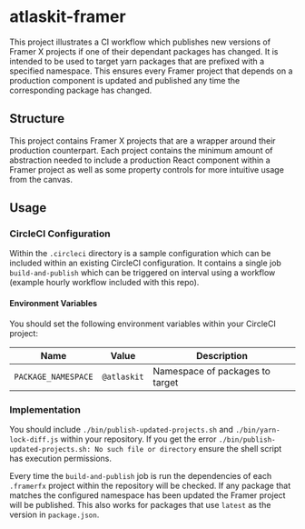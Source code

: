 # atlaskit-framer
This project illustrates a CI workflow which publishes new versions of Framer X projects if one of their dependant packages has changed. It is intended to be used to target yarn packages that are prefixed with a specified namespace. This ensures every Framer project that depends on a production component is updated and published any time the corresponding package has changed.

## Structure
This project contains Framer X projects that are a wrapper around their production counterpart. Each project contains the minimum amount of abstraction needed to include a production React component within a Framer project as well as some property controls for more intuitive usage from the canvas.

## Usage
### CircleCI Configuration
Within the `.circleci` directory is a sample configuration which can be included within an existing CircleCI configuration. It contains a single job `build-and-publish` which can be triggered on interval using a workflow (example hourly workflow included with this repo).

#### Environment Variables
You should set the following environment variables within your CircleCI project:

| Name | Value | Description |
| - | - | - |
| `PACKAGE_NAMESPACE` | `@atlaskit` | Namespace of packages to target |

### Implementation
You should include `./bin/publish-updated-projects.sh` and `./bin/yarn-lock-diff.js` within your repository. If you get the error `./bin/publish-updated-projects.sh: No such file or directory` ensure the shell script has execution permissions.

Every time the `build-and-publish` job is run the dependencies of each `.framerfx` project within the repository will be checked. If any package that matches the configured namespace has been updated the Framer project will be published. This also works for packages that use `latest` as the version in `package.json`.
